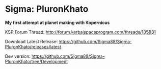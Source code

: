 # Sigma: PluronKhato

**My first attempt at planet making with Kopernicus**


KSP Forum Thread: http://forum.kerbalspaceprogram.com/threads/135881

Download Latest Release: https://github.com/Sigma88/Sigma-PluronKhato/releases/latest

Dev version: https://github.com/Sigma88/Sigma-PluronKhato/tree/Development